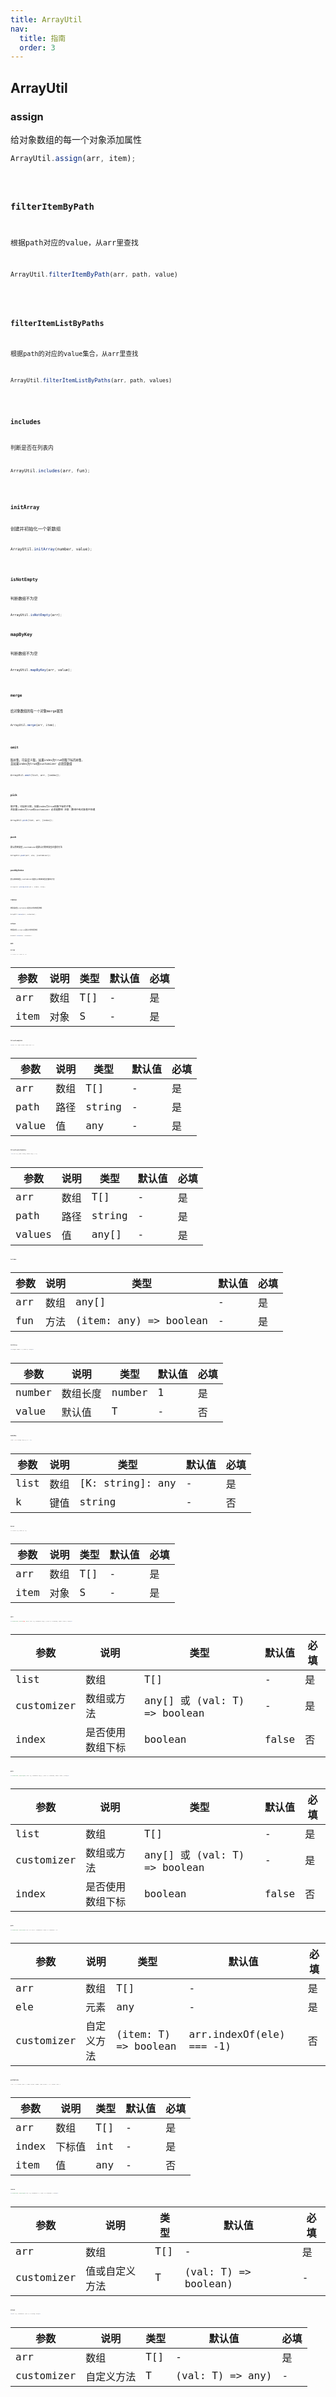 ```yaml
---
title: ArrayUtil
nav:
  title: 指南
  order: 3
---
```


## ArrayUtil

### assign
给对象数组的每一个对象添加属性
```jsx | pure
ArrayUtil.assign(arr, item);
```
<code src="../examples/array/assign-use" />

### filterItemByPath

根据path对应的value，从arr里查找
```jsx | pure
ArrayUtil.filterItemByPath(arr, path, value)
```
<code src="../examples/array/filterItemByPath-use" />

### filterItemListByPaths
根据path的对应的value集合，从arr里查找
```jsx | pure
ArrayUtil.filterItemListByPaths(arr, path, values)
```
<code src="../examples/array/filterItemListByPaths-use" />

### includes
判断是否在列表内
```jsx | pure
ArrayUtil.includes(arr, fun);
```
<code src="../examples/array/includes-use" />

### initArray
创建并初始化一个新数组
```jsx | pure
ArrayUtil.initArray(number, value);
```
<code src="../examples/array/initArray-use" />

### isNotEmpty
判断数组不为空
```jsx | pure
ArrayUtil.isNotEmpty(arr);
```

### mapByKey
判断数组不为空
```jsx | pure
ArrayUtil.mapByKey(arr, value);
```
<code src="../examples/array/mapByKey-use" />

### merge
给对象数组的每一个对象merge属性
```jsx | pure
ArrayUtil.merge(arr, item);
```
<code src="../examples/array/merge-use" />

### omit
取补集，可自定义取，如果index为true则取下标的补集, 且如果index为true则customizer 必须是数组
```jsx | pure
ArrayUtil.omit(list, arr, [index]);
```
<code src="../examples/array/omit-use" />

### pick
取子集，可自定义取，如果index为true则取下标的子集, 且如果index为true则customizer 必须是数组 注意：数组中有对象暂不处理
```jsx | pure
ArrayUtil.pick(list, arr, [index]);
```
<code src="../examples/array/pick-use" />

### push
默认简单类型,customizer是默认对简单类型去重的方法
```jsx | pure
ArrayUtil.push(arr, ele, [customizer]);
```
<code src="../examples/array/push-use" />

### pushByIndex
默认简单类型,customizer是默认对简单类型去重的方法
```jsx | pure
ArrayUtil.pushByIndex(arr, index, item);
```
<code src="../examples/array/pushByIndex-use" />

### remove
删除指定值,customizer是默认对简单类型删除
```jsx | pure
ArrayUtil.remove(arr, customizer);
```
<code src="../examples/array/remove-use" />

### unique
删除指定值,customizer是默认对简单类型删除
```jsx | pure
ArrayUtil.unique(arr, customizer);
```
<code src="../examples/array/unique-use" />


## API 

### assign

```jsx | pure
<T, S>(arr: T[], item: S): T[]
```
| 参数 | 说明 | 类型 | 默认值 | 必填 |
| ---- | ---- | ---- | ------ | ---- |
| arr  | 数组 | T[]  | -      | 是   |
| item | 对象 | S    | -      | 是   |

### filterItemByPath

```jsx | pure
<T>(arr: T[], path: string, value: any): T[]
```
| 参数  | 说明 | 类型   | 默认值 | 必填 |
| ----- | ---- | ------ | ------ | ---- |
| arr   | 数组 | T[]    | -      | 是   |
| path  | 路径 | string | -      | 是   |
| value | 值   | any    | -      | 是   |

### filterItemListByPaths

```jsx | pure
 <T>( arr: T[], path: string, values: any[] ): T[]
```
| 参数   | 说明 | 类型   | 默认值 | 必填 |
| ------ | ---- | ------ | ------ | ---- |
| arr    | 数组 | T[]    | -      | 是   |
| path   | 路径 | string | -      | 是   |
| values | 值   | any[]  | -      | 是   |

### includes

| 参数 | 说明 | 类型                   | 默认值 | 必填 |
| ---- | ---- | ---------------------- | ------ | ---- |
| arr  | 数组 | any[]                  | -      | 是   |
| fun  | 方法 | (item: any) => boolean | -      | 是   |

### initArray

```jsx | pure
<T>(length: number = 1, value: T): Array<T>
```
| 参数   | 说明     | 类型   | 默认值 | 必填 |
| ------ | -------- | ------ | ------ | ---- |
| number | 数组长度 | number | 1      | 是   |
| value  | 默认值   | T      | -      | 否   |

### mapByKey

```jsx | pure
(list: { [K: string]: any }[], k = 'id')
```
| 参数 | 说明 | 类型             | 默认值 | 必填 |
| ---- | ---- | ---------------- | ------ | ---- |
| list | 数组 | [K: string]: any | -      | 是   |
| k    | 键值 | string           | -      | 否   |

### merge
```jsx | pure
<T, S>(arr: T[], item: S): T[]
```
| 参数 | 说明 | 类型 | 默认值 | 必填 |
| ---- | ---- | ---- | ------ | ---- |
| arr  | 数组 | T[]  | -      | 是   |
| item | 对象 | S    | -      | 是   |

### omit
```jsx | pure
<T extends Raw | Record<any, any>>( list: T[], customizer: any[] | ((val: T) => boolean), index = false ): Array<T> 
```
| 参数       | 说明             | 类型                         | 默认值 | 必填 |
| ---------- | ---------------- | ---------------------------- | ------ | ---- |
| list       | 数组             | T[]                          | -      | 是   |
| customizer | 数组或方法       | any[] 或 (val: T) => boolean | -      | 是   |
| index      | 是否使用数组下标 | boolean                      | false  | 否   |

### pick
```jsx | pure
<T extends Raw | ObjectType>( list: T[], customizer: any[] | ((val: T) => boolean), index = false ): Array<T> 
```
| 参数       | 说明             | 类型                         | 默认值 | 必填 |
| ---------- | ---------------- | ---------------------------- | ------ | ---- |
| list       | 数组             | T[]                          | -      | 是   |
| customizer | 数组或方法       | any[] 或 (val: T) => boolean | -      | 是   |
| index      | 是否使用数组下标 | boolean                      | false  | 否   |

### push
```jsx | pure
<T extends Raw | ObjectType>( arr: T[], ele: T, customizer?: (item: T) => boolean ): T[]
```
| 参数       | 说明       | 类型                 | 默认值                   | 必填 |
| ---------- | ---------- | -------------------- | ------------------------ | ---- |
| arr        | 数组       | T[]                  | -                        | 是   |
| ele        | 元素       | any                  | -                        | 是   |
| customizer | 自定义方法 | (item: T) => boolean | arr.indexOf(ele) === -1) | 否   |

### pushByIndex
```jsx | pure
( arr: { [x: string]: any[] }, index: string | number, item: string ): { [x: string]: any[] } 
```
| 参数  | 说明   | 类型 | 默认值 | 必填 |
| ----- | ------ | ---- | ------ | ---- |
| arr   | 数组   | T[]  | -      | 是   |
| index | 下标值 | int  | -      | 是   |
| item  | 值     | any  | -      | 否   |

### remove
```jsx | pure
<T extends Raw | ObjectType>( arr: T[], customizer: T | ((val: T) => boolean) ): Array<T> 
```
| 参数       | 说明           | 类型 | 默认值               | 必填 |
| ---------- | -------------- | ---- | -------------------- | ---- |
| arr        | 数组           | T[]  | -                    | 是   |
| customizer | 值或自定义方法 | T    | (val: T) => boolean) | -    | 是   


### unique
```jsx | pure
<T>(arr: T[], customizer?: (val: T) => string): Array<T>
```
| 参数       | 说明       | 类型 | 默认值              | 必填 |
| ---------- | ---------- | ---- | ------------------- | ---- |
| arr        | 数组       | T[]  | -                   | 是   |
| customizer | 自定义方法 | T    | (val: T) => any) | -    | 否   
